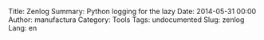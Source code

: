 Title: Zenlog
Summary: Python logging for the lazy
Date: 2014-05-31 00:00
Author: manufactura
Category: Tools
Tags: undocumented
Slug: zenlog
Lang: en


